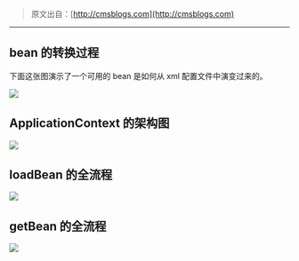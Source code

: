 > 原文出自：[http://cmsblogs.com](http://cmsblogs.com)

----

## bean 的转换过程

下面这张图演示了一个可用的 bean 是如何从 xml 配置文件中演变过来的。

![](https://gitee.com/chenssy/blog-home/raw/master/image/201809/spring-201901311001.jpg)

## ApplicationContext 的架构图

![](https://gitee.com/chenssy/blog-home/raw/master/image/201809/spring-201901311002.jpg)

## loadBean 的全流程

![](https://gitee.com/chenssy/blog-home/raw/master/image/201809/spring-201901311003.jpg)

## getBean 的全流程

![](https://gitee.com/chenssy/blog-home/raw/master/image/201809/spring-201901311004.jpg)
